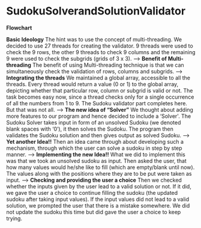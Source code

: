 # SudokuSolverandSolutionValidator

**Flowchart**

   **Basic Ideology**
The hint was to use the concept of multi-threading. We decided to use 27 threads for creating the validator. 9 threads were used to check the 9 rows, the other 9 threads to check 9 columns and the remaining 9 were used to check the subgrids (grids of 3 x 3).
                                                -->
**Benefit of Multi-threading**
The benefit of using Multi-threading technique is that we can simultaneously check the validation of rows, columns and subgrids.
                                                -->
**Integrating the threads**
We maintained a global array, accessible to all the threads. Every thread would return a value (0 or 1) to the global array, depicting whether that particular row, column or subgrid is valid or not. The task becomes easy now, since a thread checks only for a single occurrence of all the numbers from 1 to 9.
The Sudoku validator part completes here. But that was not all.
                                                -->
**The new idea of “Solver”**
We thought about adding more features to our program and hence decided to include a ‘Solver'. The Sudoku Solver takes input in form of an unsolved Sudoku 
(we denoted blank spaces with ‘0’), it then solves the Sudoku. The program then validates the Sudoku solution and then gives output as solved Sudoku.
                                                -->
**Yet another Idea!!**
Then an idea came through about developing such a mechanism, through which the user can solve a sudoku in step by step manner.
                                                -->
**Implementing the new Idea!!**
What we did to implement this was that we took an unsolved sudoku as input. Then asked the user, that how many values would he/she like to fill 
(which are empty/blank until now). The values along with the positions where they are to be put were taken as input.
                                                -->
**Checking and providing the user a choice**
Then we checked whether the inputs given by the user lead to a valid solution or not. If it did, we gave the user a choice to continue filling the sudoku 
(the updated sudoku after taking input values). If the input values did not lead to a valid solution, we prompted the user that there is a mistake somewhere. We did not update the sudoku this time but did gave the user a choice to keep trying.
